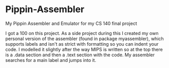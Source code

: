 # Pippin-Assembler
My Pippin Assembler and Emulator for my CS 140 final project

I got a 100 on this project. 
As a side project during this I created my own personal version of the assembler (found in package myassembler), which supports labels and isn't as strict with formatting so you can indent your code. I modelled it slightly after the way MIPS is written so at the top there is a .data section and then a .text section with the code. My assembler searches for a main label and jumps into it.
